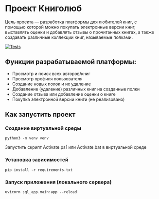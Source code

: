 # Проект Книголюб
Цель проекта — разработка платформы для любителей книг, с помощью которой можно покупать электронные версии книг, выставлять оценки и добавлять отзывы о прочитанных книгах, а также создавать различные коллекции книг, называемые полками.

[![Tests](https://github.com/MihKon/library_project/actions/workflows/tests.yml/badge.svg)](https://github.com/MihKon/library_project/actions/workflows/tests.yml)
## Функции разрабатываемой платформы:
- Просмотр и поиск всех авторов/книг
- Просмотр профиля пользователя
- Создание новых полок и их удаление
- Добавление (удаление) различных книг на созданные полки
- Создание отзыва или добавление оценки о книге
- Покупка электронной версии книги (не реализовано)

## Как запустить проект
### Создание виртуальной среды
    python3 -m venv venv
Запустить скрипт Activate.ps1 или Activate.bat в виртуальной среде
### Установка зависимостей
    pip install -r requirements.txt
### Запуск приложения (локального сервера)
	uvicorn sql_app.main:app --reload